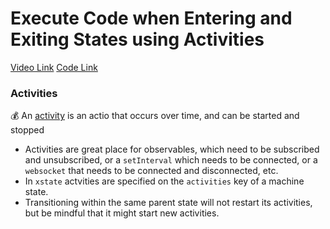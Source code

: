 # Execute Code when Entering and Exiting States using Activities

[Video Link](https://egghead.io/lessons/react-execute-code-when-entering-and-exiting-states-using-activities)
[Code Link](https://github.com/isaacplmann/sturdy-uis/tree/lesson7-end)

### Activities
💰 An [activity](https://xstate.js.org/docs/guides/activities.html#activities) is an actio that occurs over time, and can be started and stopped
  - Activities are great place for observables, which need to be subscribed and unsubscribed, or a `setInterval` which needs to be connected, or a `websocket` that needs to be connected and disconnected, etc.
  - In `xstate` actvities are specified on the `activities` key of a machine state.
  - Transitioning within the same parent state will not restart its activities, but be mindful that it might start new activities.